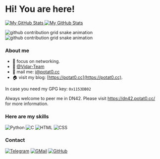 # Hi! You are here!

<a href="https://github.com/Potat0000#gh-light-mode-only">
  <img src="https://github-readme-stats.vercel.app/api?username=Potat0000&show_icons=true&hide_border=true&theme=vue" alt="My GitHub Stats" />
</a>
<a href="https://github.com/Potat0000#gh-dark-mode-only">
  <img src="https://github-readme-stats.vercel.app/api?username=Potat0000&show_icons=true&hide_border=true&theme=vue-dark" alt="My GitHub Stats" />
</a>

![github contribution grid snake animation](https://raw.githubusercontent.com/Potat0000/Potat0000/output/github-contribution-grid-snake-dark.svg#gh-dark-mode-only)
![github contribution grid snake animation](https://raw.githubusercontent.com/Potat0000/Potat0000/output/github-contribution-grid-snake.svg#gh-light-mode-only)

### About me
- 🌱 focus on networking.
- 👯 [@Vidar-Team](https://vidar.club)
- 📩 mail me: [i@potat0.cc](mailto:i@potat0.cc)
- 🏠 visit my blog: [https://potat0.cc](https://potat0.cc).

In case you need my GPG key: `0x1153DB02`

Always welcome to peer me in DN42. Please visit https://dn42.potat0.cc/ for more information.

### Here are my skills

![Python](https://img.shields.io/badge/python-%233776AB.svg?&style=for-the-badge&logo=python&logoColor=white)
![C](https://img.shields.io/badge/c%20-%2300599C.svg?&style=for-the-badge&logo=c&logoColor=white)
![HTML](https://img.shields.io/badge/html5%20-%23E34F26.svg?&style=for-the-badge&logo=html5&logoColor=white)
![CSS](https://img.shields.io/badge/css3%20-%231572B6.svg?&style=for-the-badge&logo=css3&logoColor=white)

### Contact

[![Telegram](https://img.shields.io/badge/Telegram-2CA5E0?style=for-the-badge&logo=telegram&logoColor=white)](https://t.me/Potat0_PM_Bot)
[![GMail](https://img.shields.io/badge/gmail-D14836?&style=for-the-badge&logo=gmail&logoColor=white)](mailto:i@potat0.cc)
[![GitHub](https://img.shields.io/badge/github-%23100000.svg?&style=for-the-badge&logo=github&logoColor=white)](https://github.com/Potat0000)
